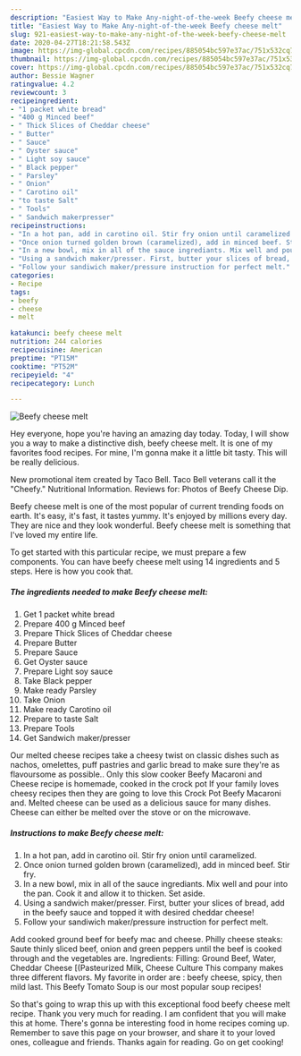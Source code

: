 ```yaml
---
description: "Easiest Way to Make Any-night-of-the-week Beefy cheese melt"
title: "Easiest Way to Make Any-night-of-the-week Beefy cheese melt"
slug: 921-easiest-way-to-make-any-night-of-the-week-beefy-cheese-melt
date: 2020-04-27T18:21:58.543Z
image: https://img-global.cpcdn.com/recipes/885054bc597e37ac/751x532cq70/beefy-cheese-melt-recipe-main-photo.jpg
thumbnail: https://img-global.cpcdn.com/recipes/885054bc597e37ac/751x532cq70/beefy-cheese-melt-recipe-main-photo.jpg
cover: https://img-global.cpcdn.com/recipes/885054bc597e37ac/751x532cq70/beefy-cheese-melt-recipe-main-photo.jpg
author: Bessie Wagner
ratingvalue: 4.2
reviewcount: 3
recipeingredient:
- "1 packet white bread"
- "400 g Minced beef"
- " Thick Slices of Cheddar cheese"
- " Butter"
- " Sauce"
- " Oyster sauce"
- " Light soy sauce"
- " Black pepper"
- " Parsley"
- " Onion"
- " Carotino oil"
- "to taste Salt"
- " Tools"
- " Sandwich makerpresser"
recipeinstructions:
- "In a hot pan, add in carotino oil. Stir fry onion until caramelized."
- "Once onion turned golden brown (caramelized), add in minced beef. Stir fry."
- "In a new bowl, mix in all of the sauce ingrediants. Mix well and pour into the pan. Cook it and allow it to thicken. Set aside."
- "Using a sandwich maker/presser. First, butter your slices of bread, add in the beefy sauce and topped it with desired cheddar cheese!"
- "Follow your sandiwich maker/pressure instruction for perfect melt."
categories:
- Recipe
tags:
- beefy
- cheese
- melt

katakunci: beefy cheese melt 
nutrition: 244 calories
recipecuisine: American
preptime: "PT15M"
cooktime: "PT52M"
recipeyield: "4"
recipecategory: Lunch

---
```



![Beefy cheese melt](https://img-global.cpcdn.com/recipes/885054bc597e37ac/751x532cq70/beefy-cheese-melt-recipe-main-photo.jpg)

Hey everyone, hope you're having an amazing day today. Today, I will show you a way to make a distinctive dish, beefy cheese melt. It is one of my favorites food recipes. For mine, I'm gonna make it a little bit tasty. This will be really delicious.

New promotional item created by Taco Bell. Taco Bell veterans call it the &#34;Cheefy.&#34; Nutritional Information. Reviews for: Photos of Beefy Cheese Dip.

Beefy cheese melt is one of the most popular of current trending foods on earth. It's easy, it's fast, it tastes yummy. It's enjoyed by millions every day. They are nice and they look wonderful. Beefy cheese melt is something that I've loved my entire life.


To get started with this particular recipe, we must prepare a few components. You can have beefy cheese melt using 14 ingredients and 5 steps. Here is how you cook that.

<!--inarticleads1-->

##### The ingredients needed to make Beefy cheese melt:

1. Get 1 packet white bread
1. Prepare 400 g Minced beef
1. Prepare  Thick Slices of Cheddar cheese
1. Prepare  Butter
1. Prepare  Sauce
1. Get  Oyster sauce
1. Prepare  Light soy sauce
1. Take  Black pepper
1. Make ready  Parsley
1. Take  Onion
1. Make ready  Carotino oil
1. Prepare to taste Salt
1. Prepare  Tools
1. Get  Sandwich maker/presser


Our melted cheese recipes take a cheesy twist on classic dishes such as nachos, omelettes, puff pastries and garlic bread to make sure they&#39;re as flavoursome as possible.. Only this slow cooker Beefy Macaroni and Cheese recipe is homemade, cooked in the crock pot If your family loves cheesy recipes then they are going to love this Crock Pot Beefy Macaroni and. Melted cheese can be used as a delicious sauce for many dishes. Cheese can either be melted over the stove or on the microwave. 

<!--inarticleads2-->

##### Instructions to make Beefy cheese melt:

1. In a hot pan, add in carotino oil. Stir fry onion until caramelized.
1. Once onion turned golden brown (caramelized), add in minced beef. Stir fry.
1. In a new bowl, mix in all of the sauce ingrediants. Mix well and pour into the pan. Cook it and allow it to thicken. Set aside.
1. Using a sandwich maker/presser. First, butter your slices of bread, add in the beefy sauce and topped it with desired cheddar cheese!
1. Follow your sandiwich maker/pressure instruction for perfect melt.


Add cooked ground beef for beefy mac and cheese. Philly cheese steaks: Saute thinly sliced beef, onion and green peppers until the beef is cooked through and the vegetables are. Ingredients: Filling: Ground Beef, Water, Cheddar Cheese [(Pasteurized Milk, Cheese Culture This company makes three different flavors. My favorite in order are : beefy cheese, spicy, then mild last. This Beefy Tomato Soup is our most popular soup recipes! 

So that's going to wrap this up with this exceptional food beefy cheese melt recipe. Thank you very much for reading. I am confident that you will make this at home. There's gonna be interesting food in home recipes coming up. Remember to save this page on your browser, and share it to your loved ones, colleague and friends. Thanks again for reading. Go on get cooking!
